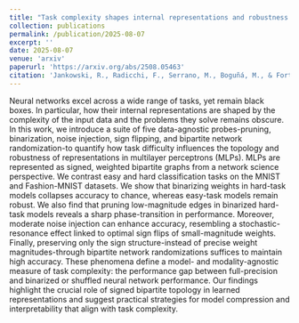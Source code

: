 ```yaml
---
title: "Task complexity shapes internal representations and robustness in neural networks"
collection: publications
permalink: /publication/2025-08-07
excerpt: ''
date: 2025-08-07
venue: 'arxiv'
paperurl: 'https://arxiv.org/abs/2508.05463'
citation: 'Jankowski, R., Radicchi, F., Serrano, M., Boguñá, M., & Fortunato, S. (2025). Task complexity shapes internal representations and robustness in neural networks. arXiv preprint arXiv:2508.05463.'
---
```


Neural networks excel across a wide range of tasks, yet remain black boxes. In particular, how their internal representations are shaped by the complexity of the input data and the problems they solve remains obscure. In this work, we introduce a suite of five data-agnostic probes-pruning, binarization, noise injection, sign flipping, and bipartite network randomization-to quantify how task difficulty influences the topology and robustness of representations in multilayer perceptrons (MLPs). MLPs are represented as signed, weighted bipartite graphs from a network science perspective. We contrast easy and hard classification tasks on the MNIST and Fashion-MNIST datasets. We show that binarizing weights in hard-task models collapses accuracy to chance, whereas easy-task models remain robust. We also find that pruning low-magnitude edges in binarized hard-task models reveals a sharp phase-transition in performance. Moreover, moderate noise injection can enhance accuracy, resembling a stochastic-resonance effect linked to optimal sign flips of small-magnitude weights. Finally, preserving only the sign structure-instead of precise weight magnitudes-through bipartite network randomizations suffices to maintain high accuracy. These phenomena define a model- and modality-agnostic measure of task complexity: the performance gap between full-precision and binarized or shuffled neural network performance. Our findings highlight the crucial role of signed bipartite topology in learned representations and suggest practical strategies for model compression and interpretability that align with task complexity.
